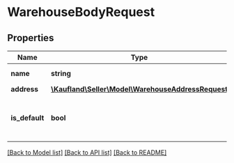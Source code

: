 # WarehouseBodyRequest

## Properties
Name | Type | Description | Notes
------------ | ------------- | ------------- | -------------
**name** | **string** | Name of warehouse | 
**address** | [**\Kaufland\Seller\Model\WarehouseAddressRequest**](WarehouseAddressRequest.md) |  | 
**is_default** | **bool** | Is this Warehouse set as default for you. | 

[[Back to Model list]](../../README.md#documentation-for-models) [[Back to API list]](../../README.md#documentation-for-api-endpoints) [[Back to README]](../../README.md)

